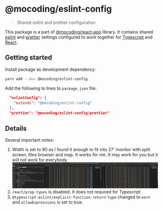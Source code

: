 # @mocoding/eslint-config

> Shared eslint and prettier configuration

This package is a part of [@mocoding/react-app](https://www.npmjs.com/package/@mocoding/react-app) library. It contains shared [eslint](https://eslint.org/) and [prettier](https://prettier.io/) settings configured to work together for [Typescript](https://www.typescriptlang.org/) and [React](https://reactjs.org/).

## Getting started

Install package as development dependency:

```sh
yarn add --dev @mocoding/eslint-config
```

Add the following to lines to `package.json` file:
```json
  "eslintConfig": {
    "extends": "@mocoding/eslint-config"
  },
  "prettier": "@mocoding/eslint-config/prettier"
```

## Details

Several important notes:
1. Width is set to 90 as I found it anough to fit into 27' monitor with split screen, files browser and map. It works for me. It may work for you but it will not work for everybody.
![Example](27.png)
2. `react/prop-types` is disabled. It does not required for Typescript
3. `@typescript-eslint/explicit-function-return-type` changed to `warn` and `allowExpressions` is set to true.


